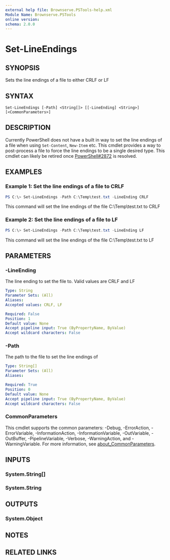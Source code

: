 ```yaml
---
external help file: Brownserve.PSTools-help.xml
Module Name: Brownserve.PSTools
online version:
schema: 2.0.0
---
```


# Set-LineEndings

## SYNOPSIS

Sets the line endings of a file to either CRLF or LF

## SYNTAX

```text
Set-LineEndings [-Path] <String[]> [[-LineEnding] <String>] [<CommonParameters>]
```

## DESCRIPTION

Currently PowerShell does not have a built in way to set the line endings of a file when using `Set-Content`, `New-Item` etc.
This cmdlet provides a way to post-process a file to force the line endings to be a single desired type.
This cmdlet can likely be retired once [PowerShell#2872](https://github.com/PowerShell/PowerShell/issues/2872) is resolved.

## EXAMPLES

### Example 1: Set the line endings of a file to CRLF

```powershell
PS C:\> Set-LineEndings -Path C:\Temp\test.txt -LineEnding CRLF
```

This command will set the line endings of the file C:\Temp\test.txt to CRLF

### Example 2: Set the line endings of a file to LF

```powershell
PS C:\> Set-LineEndings -Path C:\Temp\test.txt -LineEnding LF
```

This command will set the line endings of the file C:\Temp\test.txt to LF

## PARAMETERS

### -LineEnding

The line ending to set the file to. Valid values are CRLF and LF

```yaml
Type: String
Parameter Sets: (All)
Aliases:
Accepted values: CRLF, LF

Required: False
Position: 1
Default value: None
Accept pipeline input: True (ByPropertyName, ByValue)
Accept wildcard characters: False
```

### -Path

The path to the file to set the line endings of

```yaml
Type: String[]
Parameter Sets: (All)
Aliases:

Required: True
Position: 0
Default value: None
Accept pipeline input: True (ByPropertyName, ByValue)
Accept wildcard characters: False
```

### CommonParameters

This cmdlet supports the common parameters: -Debug, -ErrorAction, -ErrorVariable, -InformationAction, -InformationVariable, -OutVariable, -OutBuffer, -PipelineVariable, -Verbose, -WarningAction, and -WarningVariable. For more information, see [about_CommonParameters](http://go.microsoft.com/fwlink/?LinkID=113216).

## INPUTS

### System.String[]

### System.String

## OUTPUTS

### System.Object

## NOTES

## RELATED LINKS
